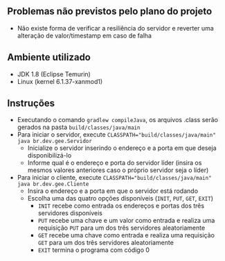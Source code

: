 ## Problemas não previstos pelo plano do projeto
- Não existe forma de verificar a resiliência do servidor e reverter uma alteração de valor/timestamp em caso de falha

## Ambiente utilizado
- JDK 1.8 (Eclipse Temurin)
- Linux (kernel 6.1.37-xanmod1)

## Instruções
- Executando o comando `gradlew compileJava`, os arquivos .class serão gerados na pasta `build/classes/java/main`
- Para iniciar o servidor, execute `CLASSPATH="build/classes/java/main" java br.dev.gee.Servidor`
  - Inicialize o servidor inserindo o endereço e a porta em que deseja disponibilizá-lo
  - Informe qual é o endereço e porta do servidor líder (insira os mesmos valores anteriores caso o próprio servidor seja o líder)
- Para iniciar o cliente, execute `CLASSPATH="build/classes/java/main" java br.dev.gee.Cliente`
  - Insira o endereço e a porta em que o servidor está rodando
  - Escolha uma das quatro opções disponíveis (`INIT`, `PUT`, `GET`, `EXIT`)
    - `INIT` recebe como entrada os endereços e portas dos três servidores disponíveis
    - `PUT` recebe uma chave e um valor como entrada e realiza uma requisição `PUT` para um dos três servidores aleatoriamente
    - `GET` recebe uma chave como entrada e realiza uma requisição `GET` para um dos três servidores aleatoriamente
    - `EXIT` termina o programa com código 0

